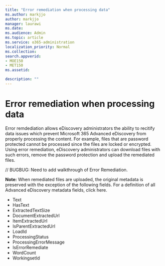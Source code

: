```yaml
---
title: "Error remediation when processing data"
ms.author: markjjo
author: markjjo
manager: laurawi
ms.date: 
ms.audience: Admin
ms.topic: article
ms.service: o365-administration
localization_priority: Normal
ms.collection: 
search.appverid: 
- MOE150
- MET150
ms.assetid: 

description: ""
---
```


# Error remediation when processing data

Error remdediation allows eDiscovery administrators the ability to recitify data issues which prevent Microsoft 365 Advanced eDiscovery from properly processing the content.  For example, files that are password protected cannot be processed since the files are locked or  encrypted.  Using error remediation, eDiscovery administrators can download files with such errors, remove the password protection and upload the remediated files.



// BUGBUG: Need to add walkthrough of Error Remediation.





**Note:** When remediated files are uploaded, the original metadata is preserved with the exception of the following fields.  For a definition of all Advanced eDiscovery metadata fields, click here.
- Text
- HasText
- ExtractedTextSize
- DocumentExtractedUrl
- ItemExtractedUrl
- IsParentExtractedUrl
- LoadId
- ProcessingStatus
- ProcessingErrorMessage
- IsErrorRemediate 
- WordCount
- WorkingsetId
